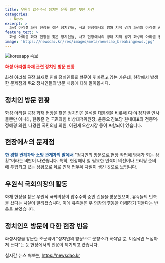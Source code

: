 ```yaml
---
title: 우원식 압수수색 정치인 유족 의전 뒷전 사건
categories:
  - News
excerpt: >
  화성 아리셀 화재 현장을 찾은 정치인들, 사고 현장에서의 방해 지적 경기 화성의 아리셀 공장 화재 현장을 찾은 정치인들로 인한 현장 업무 방해 지적 화재 현장에서의 정치인 방문과 사고 수습 노력에 대한 지적과 유족들의 불만 유족들의 불만과 우원식 국회의장의 압수수색 현장 방문에 대한 논란 유족들의 불만 표명과 경찰관 A씨의 게시글 논란에 대한 이슈
feature_text: >
  화성 아리셀 화재 현장을 찾은 정치인들, 사고 현장에서의 방해 지적 경기 화성의 아리셀 공장 화재 현장을 찾은 정치인들로 인한 현장 업무 방해 지적 화재 현장에서의 정치인 방문과 사고 수습 노력에 대한 지적과 유족들의 불만 유족들의 불만과 우원식 국회의장의 압수수색 현장 방문에 대한 논란 유족들의 불만 표명과 경찰관 A씨의 게시글 논란에 대한 이슈
image: 'https://newsdao.kr/res/images/meta/newsdao_breakingnews.jpg'
---
```


<p><img src="https://newsdao.kr/res/images/meta/newsdao_breakingnews.jpg" alt="koreaapp 속보" /></p>

<p><b><span style="color: #ee2323;">화성 아리셀 화재 관련 정치인 방문 현황</span></b></p>

<p data-ke-size="size16">화성 아리셀 공장 화재로 인해 정치인들의 방문이 잇따르고 있는 가운데, 현장에서 발생한 문제점과 주요 정치인들의 방문 내용에 대해 알아봅시다.</p>

<h2 data-ke-size="size26">정치인 방문 현황</h2>

<p data-ke-size="size16">화성 아리셀 공장 화재 현장을 찾은 정치인은 윤석열 대통령을 비롯해 여·야 정치권 인사들뿐만 아니라, 한동훈 전 국민의힘 비상대책위원장, 윤종오 진보당 원내대표와 전종덕·정혜경 의원, 나경원 국민의힘 의원, 이권재 오산시장 등이 포함되어 있습니다.</p>

<h2 data-ke-size="size26">현장에서의 문제점</h2>

<p data-ke-size="size16"><b><span style="color: #1a5490;">한 경찰 관계자와 소방 관계자의 말에서</span></b> "정치인의 방문으로 현장 작업에 방해가 되는 상황"이라는 비판이 나왔습니다. 특히, 현장에서 일 필요한 인력이 의전이나 브리핑 준비에 투입되고 있는 상황으로 이로 인해 업무에 차질이 생긴 것으로 보입니다.</p>

<h2 data-ke-size="size26">우원식 국회의장의 활동</h2>

<p data-ke-size="size16">화재 현장을 찾은 우원식 국회의장이 압수수색 중인 건물을 방문했으며, 유족들의 빈축을 샀다는 사실이 알려졌습니다. 이에 유족들은 우 의장의 행동을 이해하기 힘들다는 반응을 보였습니다.</p>

<h2 data-ke-size="size26">정치인의 방문에 대한 현장 반응</h2>

<p data-ke-size="size16">화성시청을 방문한 조문객이 "정치인의 방문으로 분향소가 북적일 뿐, 이질적인 느낌마저 든다"는 등 현장에서의 반응이 제기되고 있습니다.</p>
실시간 뉴스 속보는, <a href="https://newsdao.kr" rel="dofollow">https://newsdao.kr</a>


